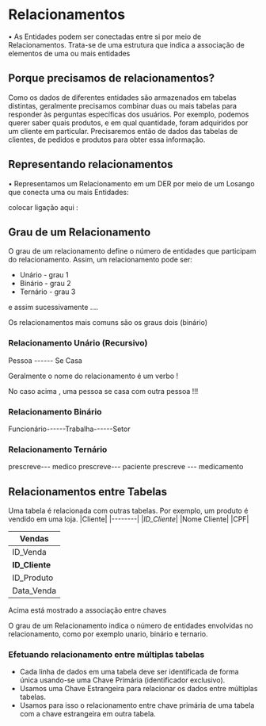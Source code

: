 # Relacionamentos

• As Entidades podem ser conectadas
entre si por meio de Relacionamentos.
Trata-se de uma estrutura que indica a
associação de elementos de uma ou mais
entidades


## Porque precisamos de relacionamentos?

Como os dados de diferentes entidades são
armazenados em tabelas distintas, geralmente
precisamos combinar duas ou mais tabelas para
responder às perguntas específicas dos usuários.
Por exemplo, podemos querer saber quais
produtos, e em qual quantidade, foram adquiridos
por um cliente em particular. Precisaremos então
de dados das tabelas de clientes, de pedidos e
produtos para obter essa informação.



## Representando relacionamentos
• Representamos um Relacionamento em
um DER por meio de um Losango que
conecta uma ou mais Entidades:


colocar ligação aqui :



 
 ## Grau de um Relacionamento

O grau de um relacionamento define o
número de entidades que participam do
relacionamento. Assim, um
relacionamento pode ser:
* Unário - grau 1
* Binário - grau 2
* Ternário - grau 3

e assim sucessivamente ....

Os relacionamentos mais comuns são os graus dois  (binário)


### Relacionamento Unário (Recursivo)

Pessoa ------ Se Casa 


Geralmente o nome do relacionamento é um verbo ! 

No caso acima , uma pessoa se casa com outra pessoa !!!


### Relacionamento Binário 

Funcionário------Trabalha------Setor

### Relacionamento Ternário

prescreve--- medico
prescreve--- paciente 
prescreve --- medicamento


## Relacionamentos entre Tabelas
Uma tabela é relacionada com outras tabelas. Por
exemplo, um produto é vendido em uma loja.
|Cliente|
|--------|
|*ID_Cliente*|
|Nome Cliente|
|CPF|


|Vendas|
|------|
|ID_Venda|
|**ID_Cliente**|
|ID_Produto|
|Data_Venda|

Acima está mostrado a associação entre chaves

O grau de um Relacionamento indica o número de entidades envolvidas no relacionamento, como por exemplo unario, binário e ternario.


### Efetuando relacionamento entre múltiplas tabelas

* Cada linha de dados em uma tabela deve ser identificada de forma única usando-se uma Chave Primária (identificador exclusivo).
* Usamos uma Chave Estrangeira para
relacionar os dados entre múltiplas tabelas.
* Usamos para isso o relacionamento entre chave primária de uma tabela com a chave estrangeira em outra tabela.
